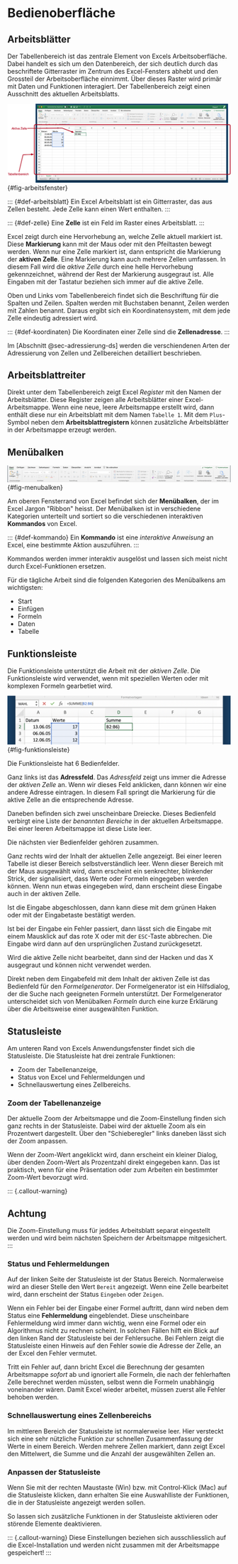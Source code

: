 # Bedienoberfläche

## Arbeitsblätter

Der Tabellenbereich ist das zentrale Element von Excels Arbeitsoberfläche. Dabei handelt es sich um den Datenbereich, der sich deutlich durch das beschriftete Gitterraster im Zentrum des Excel-Fensters abhebt und den Grossteil der Arbeitsoberfläche einnimmt. Über dieses Raster wird primär mit Daten und Funktionen interagiert. Der Tabellenbereich zeigt einen Ausschnitt des aktuellen Arbeitsblatts.

![Das Excel Arbeitsfenster](figures/excel_arbeitsfenster.png){#fig-arbeitsfenster}

::: {#def-arbeitsblatt}
Ein Excel Arbeitsblatt ist ein Gitterraster, das aus Zellen besteht. Jede Zelle kann einen Wert enthalten.
::: 

::: {#def-zelle}
Eine **Zelle** ist ein Feld im Raster eines Arbeitsblatt.
:::

Excel zeigt durch eine Hervorhebung an, welche Zelle aktuell markiert ist. Diese **Markierung** kann mit der Maus oder mit den Pfeiltasten bewegt werden. Wenn nur eine Zelle markiert ist, dann entspricht die Markierung der **aktiven Zelle**. Eine Markierung kann auch mehrere Zellen umfassen. In diesem Fall wird die *aktive Zelle* durch eine helle Hervorhebung gekennzeichnet, während der Rest der Markierung ausgegraut ist. Alle Eingaben mit der Tastatur beziehen sich immer auf die aktive Zelle.

Oben und Links vom Tabellenbereich findet sich die Beschriftung für die Spalten und Zeilen. Spalten werden mit Buchstaben benannt, Zeilen werden mit Zahlen benannt. Daraus ergibt sich ein Koordinatensystem, mit dem jede Zelle eindeutig adressiert wird. 

::: {#def-koordinaten}
Die Koordinaten einer Zelle sind die **Zellenadresse**.
:::
 
Im [Abschnitt @sec-adressierung-ds] werden die verschiendenen Arten der Adressierung von Zellen und Zellbereichen detailliert beschrieben.

## Arbeitsblattreiter

Direkt unter dem Tabellenbereich zeigt Excel *Register* mit den Namen der Arbeitsblätter. Diese Register zeigen alle Arbeitsblätter einer Excel-Arbeitsmappe. Wenn eine neue, leere Arbeitsmappe erstellt wird, dann enthält diese nur ein Arbeitsblatt mit dem Namen ``Tabelle 1``.
Mit dem ``Plus``-Symbol neben dem **Arbeitsblattregistern** können zusätzliche Arbeitsblätter in der Arbeitsmappe erzeugt werden.

## Menübalken

![Menubalken](figures/excel_menubalken.png){#fig-menubalken}

Am oberen Fensterrand von Excel befindet sich der **Menübalken**, der im Excel Jargon "Ribbon" heisst. Der Menübalken ist in verschiedene Kategorien unterteilt und sortiert so die verschiedenen interaktiven **Kommandos** von Excel. 

::: {#def-kommando}
Ein **Kommando** ist eine *interaktive Anweisung* an Excel, eine bestimmte Aktion auszuführen.
:::

Kommandos werden immer interaktiv ausgelöst und lassen sich meist nicht durch Excel-Funktionen ersetzen.

Für die tägliche Arbeit sind die folgenden Kategorien des Menübalkens am wichtigsten:

- Start
- Einfügen
- Formeln
- Daten
- Tabelle

## Funktionsleiste

Die Funktionsleiste unterstützt die Arbeit mit der *aktiven Zelle*. Die Funktionsleiste wird verwendet, wenn mit speziellen Werten oder mit komplexen Formeln gearbetiet wird.

![Die Excel Funktionsleiste](figures/excel_funktionsleiste.png){#fig-funktionsleiste}

Die Funktionsleiste hat 6 Bedienfelder.

Ganz links ist das **Adressfeld**. Das *Adressfeld* zeigt uns immer die Adresse der *aktiven Zelle* an. Wenn wir dieses Feld anklicken, dann können wir eine andere Adresse eintragen. In diesem Fall springt die Markierung für die aktive Zelle an die entsprechende Adresse.

Daneben befinden sich zwei unscheinbare Dreiecke. Dieses Bedienfeld verbirgt eine Liste der *benannten Bereiche* in der aktuellen Arbeitsmappe. Bei einer leeren Arbeitsmappe ist diese Liste leer.

Die nächsten vier Bedienfelder gehören zusammen.

Ganz rechts wird der Inhalt der aktuellen Zelle angezeigt. Bei einer leeren Tabelle ist dieser Bereich selbstverständlich leer. Wenn dieser Bereich mit der Maus ausgewählt wird, dann erscheint ein senkrechter, blinkender Strick, der signalisiert, dass Werte oder Formeln eingegeben werden können. Wenn nun etwas eingegeben wird, dann erscheint diese Eingabe auch in der aktiven Zelle.

Ist die Eingabe abgeschlossen, dann kann diese mit dem grünen Haken oder mit der Eingabetaste bestätigt werden.

Ist bei der Eingabe ein Fehler passiert, dann lässt sich die Eingabe mit einem Mausklick auf das rote X oder mit der `ESC`-Taste abbrechen. Die Eingabe wird dann auf den ursprünglichen Zustand zurückgesetzt.

Wird die aktive Zelle nicht bearbeitet, dann sind der Hacken und das X ausgegraut und können nicht verwendet werden.

Direkt neben dem Eingabefeld mit dem Inhalt der aktiven Zelle ist das Bedienfeld für den *Formelgenerator*. Der Formelgenerator ist ein Hilfsdialog, der die Suche nach geeigneten Formeln unterstützt. Der Formelgenerator unterscheidet sich von Menübalken *Formeln* durch eine kurze Erklärung über die Arbeitsweise einer ausgewählten Funktion. 

## Statusleiste

Am unteren Rand von Excels Anwendungsfenster findet sich die Statusleiste. Die Statusleiste hat drei zentrale Funktionen:

- Zoom der Tabellenanzeige, 
- Status von Excel und Fehlermeldungen und
- Schnellauswertung eines Zellbereichs.

### Zoom der Tabellenanzeige

Der aktuelle Zoom der Arbeitsmappe und die Zoom-Einstellung finden sich ganz rechts in der Statusleiste. Dabei wird der aktuelle Zoom als ein Prozentwert dargestellt. Über den "Schieberegler" links daneben lässt sich der Zoom anpassen.

Wenn der Zoom-Wert angeklickt wird, dann erscheint ein kleiner Dialog, über denden Zoom-Wert als Prozentzahl direkt eingegeben kann. Das ist praktisch, wenn für eine Präsentation oder zum Arbeiten ein bestimmter Zoom-Wert bevorzugt wird.

::: {.callout-warning}
## Achtung
Die Zoom-Einstellung muss für jeddes Arbeitsblatt separat eingestellt werden und wird beim nächsten Speichern der Arbeitsmappe mitgesichert.
:::

### Status und Fehlermeldungen

Auf der linken Seite der Statusleiste ist der Status Bereich. Normalerweise wird an dieser Stelle den Wert ``Bereit`` angezeigt. Wenn eine Zelle bearbeitet wird, dann erscheint der Status ``Eingeben`` oder ``Zeigen``.

Wenn ein Fehler bei der Eingabe einer Formel auftritt, dann wird neben dem Status eine **Fehlermeldung** eingeblendet. Diese unscheinbare Fehlermeldung wird immer dann wichtig, wenn eine Formel oder ein Algorithmus nicht zu rechnen scheint. In solchen Fällen hilft ein Blick auf den linken Rand der Statusleiste bei der Fehlersuche. Bei Fehlern zeigt die Statusleiste einen Hinweis auf den Fehler sowie die Adresse der Zelle, an der Excel den Fehler vermutet.

Tritt ein Fehler auf, dann bricht Excel die Berechnung der gesamten Arbeitsmappe *sofort* ab und ignoriert alle Formeln, die nach der fehlerhaften Zelle berechnet werden müssten, selbst wenn die Formeln unabhängig voneinander wären. Damit Excel wieder arbeitet, müssen zuerst alle Fehler behoben werden.

### Schnellauswertung eines Zellenbereichs

Im mittleren Bereich der Statusleiste ist normalerweise leer. Hier versteckt sich eine sehr nützliche Funktion zur schnellen Zusammenfassung der Werte in einem Bereich. Werden mehrere Zellen markiert, dann zeigt Excel den Mittelwert, die Summe und die Anzahl der ausgewählten Zellen an.

### Anpassen der Statusleiste

Wenn Sie mit der rechten Maustaste (Win) bzw. mit Control-Klick (Mac) auf die Statusleiste klicken, dann erhalten Sie eine Auswahlliste der Funktionen, die in der Statusleiste angezeigt werden sollen.

So lassen sich zusätzliche Funktionen in der Statusleiste aktivieren oder störende Elemente deaktivieren.

::: {.callout-warning}
Diese Einstellungen beziehen sich ausschliesslich auf die Excel-Installation und werden nicht zusammen mit der Arbeitsmappe gespeichert!
:::

